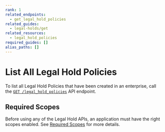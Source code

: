 ```yaml
---
rank: 1
related_endpoints:
  - get_legal_hold_policies
related_guides: 
  - legal-holds/get
related_resources:
  - legal_hold_policies
required_guides: []
alias_paths: []
---
```


# List All Legal Hold Policies

To list all Legal Hold Policies that have been created in an enterprise, call
the [`GET /legal_hold_policies`][legal_holds] API endpoint.

<Samples id='get_legal_hold_policies' />

## Required Scopes

Before using any of the Legal Hold APIs, an application must have the right
scopes enabled. See [Required Scopes][scopes] for more details.

[legal_holds]: e://get_legal_hold_policies
[scopes]: g://legal-holds#required-scopes
